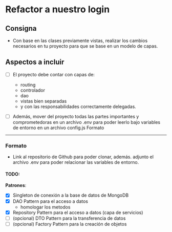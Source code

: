 # Refactor a nuestro login

## Consigna

- Con base en las clases previamente vistas, realizar los cambios necesarios en tu proyecto para que se base en un modelo de capas.

## Aspectos a incluir

- [ ] El proyecto debe contar con capas de:

  - routing
  - controlador
  - dao
  - vistas bien separadas
  - y con las responsabilidades correctamente delegadas.

- [ ] Además, mover del proyecto todas las partes importantes y comprometedoras en un archivo .env para poder leerlo bajo variables de entorno en un archivo config.js
      Formato

---

### Formato

- Link al repositorio de Github para poder clonar, además. adjunto el archivo .env para poder relacionar las variables de entorno.

<!-- ### Sugerencias -->

#### TODO:

**Patrones**:

- [x] Singleton de conexión a la base de datos de MongoDB
- [x] DAO Pattern para el acceso a datos
  - homologar los metodos
- [x] Repository Pattern para el acceso a datos (capa de servicios)
- [ ] (opcional) DTO Pattern para la transferencia de datos
- [ ] (opcional) Factory Pattern para la creación de objetos
